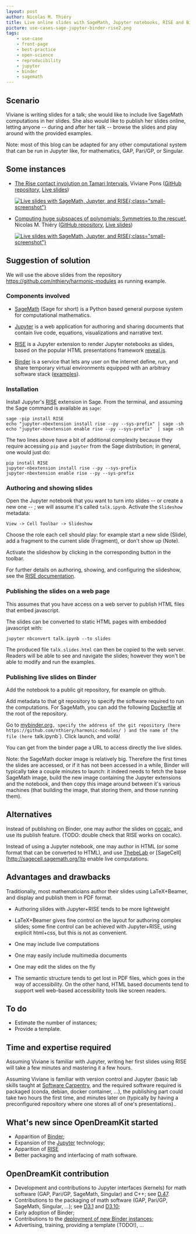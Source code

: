 ```yaml
---
layout: post
author: Nicolas M. Thiéry
title: Live online slides with SageMath, Jupyter notebooks, RISE and Binder
picture: use-cases-sage-jupyter-binder-rise2.png
tags:
    - use-case
    - front-page
    - best-practice
    - open-science
    - reproducibility
    - jupyter
    - binder
    - sagemath
---
```


## Scenario

Viviane is writing slides for a talk; she would like to include live
SageMath computations in her slides. She also would like to publish
her slides online, letting anyone -- during and after her talk --
browse the slides and play around with the provided examples.

Note: most of this blog can be adapted for any other computational
system that can be run in Jupyter like, for mathematics, GAP, Pari/GP,
or Singular.

## Some instances

- [The Rise contact involution on Tamari Intervals](https://github.com/VivianePons/public-notebooks/blob/master/TamariIntervalPosets/2018_ICERM_Presentation.ipynb),
  Viviane Pons
  ([GitHub repository](https://github.com/VivianePons/public-notebooks/),
   [Live slides](https://mybinder.org/v2/gh/VivianePons/public-notebooks/master?filepath=TamariIntervalPosets/2018_ICERM_Presentation.ipynb))

  [ ![Live slides with SageMath, Jupyter, and RISE](/public/images/use-cases-sage-jupyter-binder-rise2.png){:class="small-screenshot"} ](/public/images/use-cases-sage-jupyter-binder-rise2.png)

- [Computing huge subspaces of polynomials: Symmetries to the rescue!](https://github.com/nthiery/harmonic-modules/blob/master/talk.ipynb),
  Nicolas M. Thiéry
  ([GitHub repository](https://github.com/nthiery/harmonic-modules),
   [Live slides](https://mybinder.org/v2/gh/nthiery/harmonic-modules/master?filepath=talk.ipynb))

  [ ![Live slides with SageMath, Jupyter, and RISE](/public/images/use-cases-sage-jupyter-binder-rise.png){:class="small-screenshot"} ](/public/images/use-cases-sage-jupyter-binder-rise.png)

## Suggestion of solution

We will use the above slides from the repository
https://github.com/nthiery/harmonic-modules as running example.

### Components involved

- [SageMath](http://sagemath.org) (Sage for short) is a Python based
  general purpose system for computational mathematics.

- [Jupyter](jupyter.org) is a web application for authoring and
  sharing documents that contain live code, equations, visualizations
  and narrative text.

- [RISE](http://rise.readthedocs.io/) is a Jupyter extension
  to render Jupyter notebooks as slides, based on the popular HTML
  presentations framework [reveal.js](https://revealjs.com/).

- [Binder](https://mybinder.org) is a service that lets any user on
  the internet define, run, and share temporary virtual environments
  equipped with an arbitrary software stack
  ([examples](https://jupyter.org/try)).

### Installation

Install Jupyter's [RISE](http://rise.readthedocs.io/) extension in Sage.
From the terminal, and assuming the Sage command is available as `sage`:

    sage -pip install RISE
    echo "jupyter-nbextension install rise --py --sys-prefix" | sage -sh
    echo "jupyter-nbextension enable rise --py --sys-prefix"  | sage -sh

The two lines above have a bit of additional complexity because they
require accessing `pip` and `jupyter` from the Sage distribution; in
general, one would just do:

    pip install RISE
    jupyter-nbextension install rise --py --sys-prefix
    jupyter-nbextension enable rise --py --sys-prefix

### Authoring and showing slides

Open the Jupyter notebook that you want to turn into slides -- or
create a new one -- ; we will assume it's called `talk.ipynb`.
Activate the `Slideshow` metadata:

    View -> Cell Toolbar -> Slideshow

Choose the role each cell should play: for example start a new
slide (Slide), add a fragment to the current slide (Fragment), or
don't show up (Note).

Activate the slideshow by clicking in the corresponding button in the
toolbar.

For further details on authoring, showing, and configuring the
slideshow, see the [RISE documentation](http://rise.readthedocs.io/).

### Publishing the slides on a web page

This assumes that you have access on a web server to publish HTML
files that embed javascript.

The slides can be converted to static HTML pages with embedded
javascript with:

    jupyter nbconvert talk.ipynb --to slides

The produced file `talk.slides.html` can then be copied to the web
server. Readers will be able to see and navigate the slides; however
they won't be able to modify and run the examples.

### Publishing live slides on Binder

Add the notebook to a public git repository, for example on github.

Add metadata to that git repository to specify the software required
to run the computations. For SageMath, you can add the following
[Dockerfile](https://github.com/nthiery/harmonic-modules/blob/master/Dockerfile)
at the root of the repository.

Go to [mybinder.org](https://mybinder.org)`, specify the address of
the git repository (here https://github.com/nthiery/harmonic-modules/
) and the name of the file (here `talk.ipynb`). Click launch, and
voilà!

You can get from the binder page a URL to access directly the live
slides.

Note: the SageMath docker image is relatively big. Therefore the first
times the slides are accessed, or if it has not been accessed in a
while, Binder will typically take a couple minutes to launch: it
indeed needs to fetch the base SageMath image, build the new image
containing the Jupyter extensions and the notebook, and then copy this
image around between it's various machines (that building the image,
that storing them, and those running them).

## Alternatives

Instead of publishing on Binder, one may author the slides on
[cocalc](http://cocalc.com), and use its publish feature.
(TODO: double check that RISE works on cocalc).

Instead of using a Jupyter notebook, one may author in HTML (or some
format that can be converted to HTML), and use
[ThebeLab](https://github.com/minrk/thebelab) or
[SageCell][http://sagecell.sagemath.org/]to enable live computations.

## Advantages and drawbacks

Traditionally, most mathematicians author their slides using
LaTeX+Beamer, and display and publish them in PDF format.

- Authoring slides with Jupyter+RISE tends to be more lightweight

- LaTeX+Beamer gives fine control on the layout for authoring complex
  slides; some fine control can be achieved with Jupyter+RISE, using
  explicit html+css, but this is not as convenient.

- One may include live computations

- One may easily include multimedia documents

- One may edit the slides on the fly

- The semantic structure tends to get lost in PDF files, which goes in
  the way of accessibility. On the other hand, HTML based documents
  tend to support well web-based accessibility tools like screen
  readers.

## To do

- Estimate the number of instances;
- Provide a template.

## Time and expertise required

Assuming Viviane is familiar with Jupyter, writing her first slides
using RISE will take a few minutes and mastering it a few hours.

Assuming Viviane is familiar with version control and Jupyter (basic
lab skills taught at [Software
Carpentry](http://software-carpentry.org/), and the required software
required is packaged (conda, debian, docker container, ...), the
publishing part could take two hours the first time, and minutes later
on (typically by having a preconfigured repository where one stores
all of one's presentations)..

## What's new since OpenDreamKit started

- Apparition of [Binder](http://mybinder.org);
- Expansion of the [Jupyter](http://jupyter.org) technology;
- Apparition of [RISE](http://rise.readthedocs.io/)
- Better packaging and interfacing of math software.

## OpenDreamKit contribution

- Development and contributions to Jupyter interfaces (kernels) for
  math software (GAP, Pari/GP, SageMath, Singular) and C++;
  see [D.47](https://github.com/OpenDreamKit/OpenDreamKit/issues/96).
- Contributions to the packaging of math software (GAP, Pari/GP,
  SageMath, Singular, ...); see
  [D3.1](https://github.com/OpenDreamKit/OpenDreamKit/issues/58)
  and
  [D3.10](https://github.com/OpenDreamKit/OpenDreamKit/issues/59);
- Early adoption of Binder;
- Contributions to the
  [deployment of new Binder instances](https://github.com/OpenDreamKit/OpenDreamKit/issues/238);
- Advertising, training, providing a template (TODO!), ...
